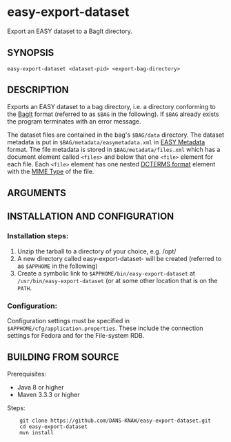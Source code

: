 easy-export-dataset
===================

Export an EASY dataset to a BagIt directory.


SYNOPSIS
--------

    easy-export-dataset <dataset-pid> <export-bag-directory>
    
 
DESCRIPTION
-----------

Exports an EASY dataset to a bag directory, i.e. a directory conforming to the [BagIt] format (referred to as `$BAG`
in the following). If `$BAG` already exists the program terminates with an error message. 

The dataset files are contained in the bag's `$BAG/data` directory. The dataset metadata is put 
in `$BAG/metadata/easymetadata.xml` in [EASY Metadata] format. The file metadata is stored in `$BAG/metadata/files.xml`
which has a document element called `<files>` and below that one `<file>` element for each file. Each `<file>` element
has one nested [DCTERMS format] element with the [MIME Type] of the file.


ARGUMENTS
---------

<!-- Paste here from command line -->




INSTALLATION AND CONFIGURATION
------------------------------

### Installation steps:

1. Unzip the tarball to a directory of your choice, e.g. /opt/
2. A new directory called easy-export-dataset-<version> will be created (referred to as `$APPHOME` in the following)
3. Create a symbolic link to `$APPHOME/bin/easy-export-dataset` at `/usr/bin/easy-export-dataset` (or at some other
   location that is on the `PATH`. 

 
### Configuration:

Configuration settings must be specified in `$APPHOME/cfg/application.properties`. These include the connection 
settings for Fedora and for the File-system RDB.


BUILDING FROM SOURCE
--------------------

Prerequisites:

* Java 8 or higher
* Maven 3.3.3 or higher
 
Steps:

        git clone https://github.com/DANS-KNAW/easy-export-dataset.git
        cd easy-export-dataset
        mvn install
  

[BagIt]: https://tools.ietf.org/html/draft-kunze-bagit-11
[EASY Metadata]: https://easy.dans.knaw.nl/schemas/md/emd/2013/11/emd.xsd
[DCTERMS format]: http://dublincore.org/documents/dcmi-terms/#terms-format
[MIME Type]: https://en.wikipedia.org/wiki/MIME
